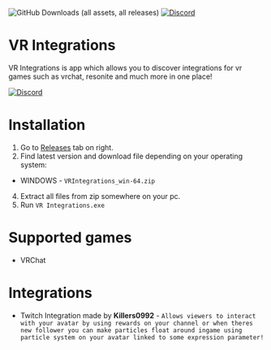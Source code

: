 ![GitHub Downloads (all assets, all releases)](https://img.shields.io/github/downloads/Killers0992/VRIntegrations/total?label=Downloads&labelColor=2e343e&color=00FFFF&style=for-the-badge)
[![Discord](https://img.shields.io/discord/1349056234744975411?label=Discord&labelColor=2e343e&color=00FFFF&style=for-the-badge)](https://discord.gg/PmykgU3jz5)

# VR Integrations
VR Integrations is app which allows you to discover integrations for vr games such as vrchat, resonite and much more in one place!

[![Discord](https://discord.com/api/guilds/1349056234744975411/widget.png?style=banner2)](https://discord.gg/PmykgU3jz5)

# Installation
1. Go to [Releases](https://github.com/Killers0992/VRIntegrations/releases) tab on right.
2. Find latest version and download file depending on your operating system:
- WINDOWS - ``VRIntegrations_win-64.zip``
4. Extract all files from zip somewhere on your pc.
5. Run ``VR Integrations.exe``

# Supported games
- VRChat

# Integrations
- Twitch Integration made by <b>Killers0992</b> -
``Allows viewers to interact with your avatar by using rewards on your channel or when theres new follower you can make particles float around ingame using particle system on your avatar linked to some expression parameter!``
